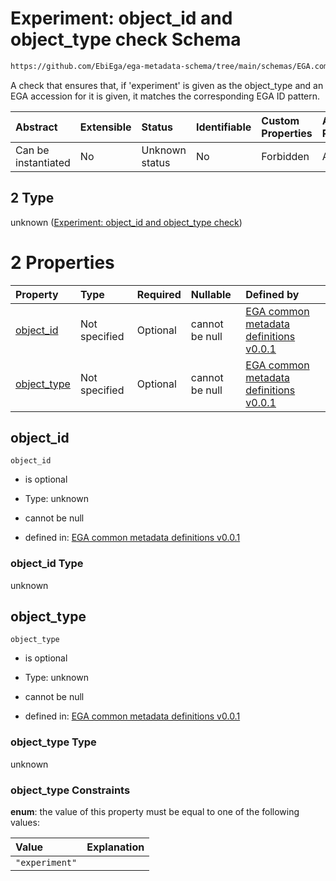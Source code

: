 # Experiment: object_id and object_type check Schema

```txt
https://github.com/EbiEga/ega-metadata-schema/tree/main/schemas/EGA.common-definitions.json#/definitions/object-id-and-object-type-check/anyOf/2
```

A check that ensures that, if 'experiment' is given as the object_type and an EGA accession for it is given, it matches the corresponding EGA ID pattern.

| Abstract            | Extensible | Status         | Identifiable | Custom Properties | Additional Properties | Access Restrictions | Defined In                                                                                |
| :------------------ | :--------- | :------------- | :----------- | :---------------- | :-------------------- | :------------------ | :---------------------------------------------------------------------------------------- |
| Can be instantiated | No         | Unknown status | No           | Forbidden         | Allowed               | none                | [EGA.common-definitions.json*](../out/EGA.common-definitions.json "open original schema") |

## 2 Type

unknown ([Experiment: object_id and object_type check](ega-2-definitions-check-that-the-object_ids-accession-pattern-and-object_type-match-anyof-experiment-object_id-and-object_type-check.md))

# 2 Properties

| Property                    | Type          | Required | Nullable       | Defined by                                                                                                                                                                                                                                                                                                                                                                         |
| :-------------------------- | :------------ | :------- | :------------- | :--------------------------------------------------------------------------------------------------------------------------------------------------------------------------------------------------------------------------------------------------------------------------------------------------------------------------------------------------------------------------------- |
| [object_id](#object_id)     | Not specified | Optional | cannot be null | [EGA common metadata definitions v0.0.1](ega-2-definitions-check-that-the-object_ids-accession-pattern-and-object_type-match-anyof-experiment-object_id-and-object_type-check-properties-object_id.md "https://github.com/EbiEga/ega-metadata-schema/tree/main/schemas/EGA.common-definitions.json#/definitions/object-id-and-object-type-check/anyOf/2/properties/object_id")     |
| [object_type](#object_type) | Not specified | Optional | cannot be null | [EGA common metadata definitions v0.0.1](ega-2-definitions-check-that-the-object_ids-accession-pattern-and-object_type-match-anyof-experiment-object_id-and-object_type-check-properties-object_type.md "https://github.com/EbiEga/ega-metadata-schema/tree/main/schemas/EGA.common-definitions.json#/definitions/object-id-and-object-type-check/anyOf/2/properties/object_type") |

## object_id



`object_id`

*   is optional

*   Type: unknown

*   cannot be null

*   defined in: [EGA common metadata definitions v0.0.1](ega-2-definitions-check-that-the-object_ids-accession-pattern-and-object_type-match-anyof-experiment-object_id-and-object_type-check-properties-object_id.md "https://github.com/EbiEga/ega-metadata-schema/tree/main/schemas/EGA.common-definitions.json#/definitions/object-id-and-object-type-check/anyOf/2/properties/object_id")

### object_id Type

unknown

## object_type



`object_type`

*   is optional

*   Type: unknown

*   cannot be null

*   defined in: [EGA common metadata definitions v0.0.1](ega-2-definitions-check-that-the-object_ids-accession-pattern-and-object_type-match-anyof-experiment-object_id-and-object_type-check-properties-object_type.md "https://github.com/EbiEga/ega-metadata-schema/tree/main/schemas/EGA.common-definitions.json#/definitions/object-id-and-object-type-check/anyOf/2/properties/object_type")

### object_type Type

unknown

### object_type Constraints

**enum**: the value of this property must be equal to one of the following values:

| Value          | Explanation |
| :------------- | :---------- |
| `"experiment"` |             |
